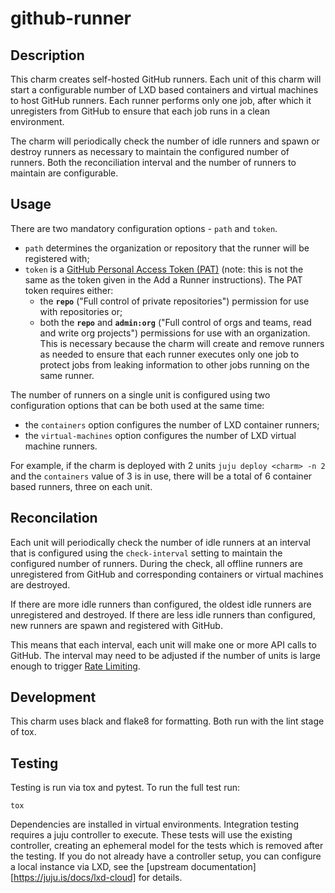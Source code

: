# github-runner

## Description

This charm creates self-hosted GitHub runners. Each unit of this charm will start a configurable number of LXD based containers and virtual machines to host GitHub runners. Each runner performs only one job, after which it unregisters from GitHub to ensure that each job runs in a clean environment.

The charm will periodically check the number of idle runners and spawn or destroy runners as necessary to maintain the configured number of runners. Both the reconciliation interval and the number of runners to maintain are configurable.

## Usage

There are two mandatory configuration options - `path` and `token`.
* `path` determines the organization or repository that the runner will be registered with;
* `token` is a [GitHub Personal Access Token (PAT)](https://github.com/settings/tokens) (note: this is not the same as the token given in the Add a Runner instructions). The PAT token requires either:
  * the **`repo`** ("Full control of private repositories") permission for
use with repositories or;
  * both the **`repo`** and **`admin:org`** ("Full control of orgs and teams, read and write org projects") permissions for use with an organization. This is necessary because the charm will create and remove runners as needed to ensure that each runner executes only one job to protect jobs from leaking information to other jobs running on the same runner.

The number of runners on a single unit is configured using two configuration options that can be both used at the same time:
* the `containers` option configures the number of LXD container runners;
* the `virtual-machines` option configures the number of LXD virtual machine runners.

For example, if the charm is deployed with 2 units `juju deploy <charm> -n 2` and the `containers` value of 3 is in use,
there will be a total of 6 container based runners, three on each unit.

## Reconcilation

Each unit will periodically check the number of idle runners at an interval that is configured using the `check-interval` setting to maintain the configured number of runners. During the check, all offline runners are unregistered from GitHub and corresponding containers or virtual machines are destroyed. 

If there are more idle runners than configured, the oldest idle runners are unregistered and destroyed. If there are less idle runners than configured, new runners are spawn and registered with GitHub.

This means that each interval, each unit will make one or more API calls to GitHub. The interval may need to be adjusted if the number of units is large enough to trigger [Rate Limiting](https://docs.github.com/en/rest/overview/resources-in-the-rest-api#rate-limiting).

## Development

This charm uses black and flake8 for formatting. Both run with the lint stage of tox.


## Testing

Testing is run via tox and pytest. To run the full test run:

    tox

Dependencies are installed in virtual environments. Integration testing requires a juju controller to execute. These tests will use the existing controller, creating an ephemeral model for the tests which is removed after the testing. If you do not already have a controller setup, you can configure a local instance via LXD, see the [upstream documentation][https://juju.is/docs/lxd-cloud] for details.